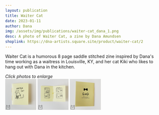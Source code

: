 ```yaml
---
layout: publication
title: Waiter Cat
date: 2023-01-11
author: Dana
img: /assets/img/publications/waiter-cat_dana_1.png
desc: A photo of Waiter Cat, a zine by Dana Amundsen
shoplink: https://dna-artists.square.site/product/waiter-cat/2
---
```


Waiter Cat is a humorous 8 page saddle stitched zine inspired by Dana's time working as a waitress in Louisville, KY, and her cat Kiki who likes to hang out with Dana in the kitchen.

*Click photos to enlarge*  
<a href="/assets/img/publications/waiter-cat_dana_1.png"><img src="/assets/img/publications/waiter-cat_dana_1.png" alt="A photo of Waiter Cat, a zine by Dana Amundsen. The cover shows a cat wearing a bowtie and apron and reads ‘Waiter Cat’." width="100"></a>
<a href="/assets/img/publications/waiter-cat_dana_2.png"><img src="/assets/img/publications/waiter-cat_dana_2.png" alt="A photo of the interior pages of the book, showing 2 of the mini comics and the hand stitched binding." width="100"></a>
<a href="/assets/img/publications/waiter-cat_dana_3.png"><img src="/assets/img/publications/waiter-cat_dana_3.png" alt="The back cover of the zine which shows a bowtie and reads 'END'." width="100"></a>

